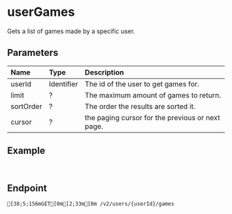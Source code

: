 
# userGames
Gets a list of games made by a specific user.


## Parameters
| Name      | Type       | Description                                      |
| :-------- | :--------- | :----------------------------------------------- |
| userId    | Identifier | The id of the user to get games for.             |
| limit     | ?          | The maximum amount of games to return.           |
| sortOrder | ?          | The order the results are sorted it.             |
| cursor    | ?          | the paging cursor for the previous or next page. |



## Example
```js copy showLineNumbers
 
```

## Endpoint
```ansi
[38;5;156mGET[0m[2;33m[0m /v2/users/{userId}/games
```
  